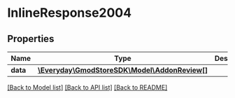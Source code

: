 # InlineResponse2004

## Properties
Name | Type | Description | Notes
------------ | ------------- | ------------- | -------------
**data** | [**\Everyday\GmodStoreSDK\Model\AddonReview[]**](AddonReview.md) |  | [optional] 

[[Back to Model list]](../../README.md#documentation-for-models) [[Back to API list]](../../README.md#documentation-for-api-endpoints) [[Back to README]](../../README.md)

